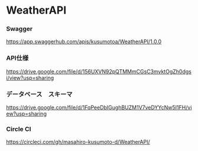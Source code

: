 # WeatherAPI

### Swagger
https://app.swaggerhub.com/apis/kusumotoa/WeatherAPI/1.0.0

### API仕様
https://drive.google.com/file/d/156UXVN92pQTMMmCGsC3mvktOgZh0dgsi/view?usp=sharing

### データベース　スキーマ
https://drive.google.com/file/d/1FqPeeDbIGughBUZM1V7veDYYcNw5I1FH/view?usp=sharing

### Circle CI
https://circleci.com/gh/masahiro-kusumoto-d/WeatherAPI/
